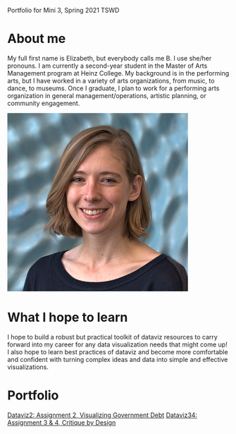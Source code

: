 Portfolio for Mini 3, Spring 2021 TSWD

# About me
My full first name is Elizabeth, but everybody calls me B. I use she/her pronouns. I am currently a second-year student in the Master of Arts Management program at Heinz College. My background is in the performing arts, but I have worked in a variety of arts organizations, from music, to dance, to museums. Once I graduate, I plan to work for a performing arts organization in general management/operations, artistic planning, or community engagement. 

![B Crittenden](Crittenden_headshot.png)

# What I hope to learn
I hope to build a robust but practical toolkit of dataviz resources to carry forward into my career for any data visualization needs that might come up! I also hope to learn best practices of dataviz and become more comfortable and confident with turning complex ideas and data into simple and effective visualizations. 

# Portfolio
[Dataviz2: Assignment 2, Visualizing Government Debt](/dataviz2.md)
[Dataviz34: Assignment 3 & 4, Critique by Design](/dataviz34.md)
